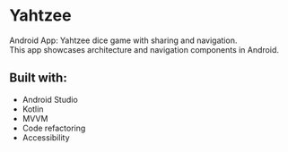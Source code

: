 # Yahtzee
Android App: Yahtzee dice game with sharing and navigation.  
This app showcases architecture and navigation components in Android.

## Built with:
* Android Studio
* Kotlin
* MVVM
* Code refactoring
* Accessibility
